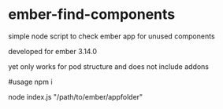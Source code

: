 # ember-find-components
simple node script to check ember app  for unused components

developed for ember 3.14.0

yet only works for pod structure and does not include addons

#usage
npm i

node index.js "/path/to/ember/appfolder"

